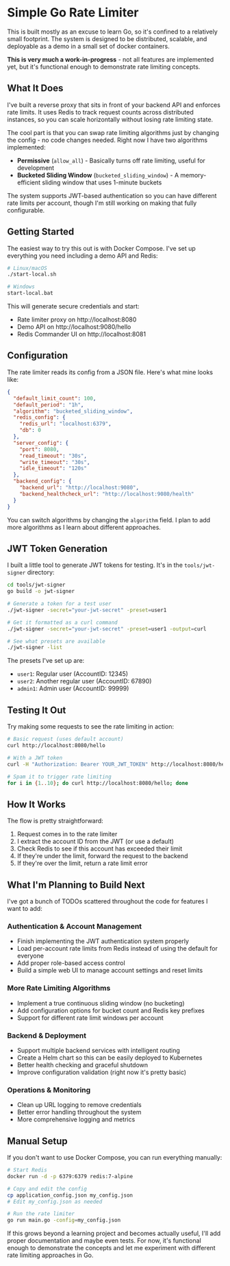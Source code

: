 # Simple Go Rate Limiter

This is built mostly as an excuse to learn Go, so it's confined to a relatively small footprint. The system is designed to be distributed, scalable, and deployable as a demo in a small set of docker containers.

**This is very much a work-in-progress** - not all features are implemented yet, but it's functional enough to demonstrate rate limiting concepts.

## What It Does

I've built a reverse proxy that sits in front of your backend API and enforces rate limits. It uses Redis to track request counts across distributed instances, so you can scale horizontally without losing rate limiting state.

The cool part is that you can swap rate limiting algorithms just by changing the config - no code changes needed. Right now I have two algorithms implemented:

- **Permissive** (`allow_all`) - Basically turns off rate limiting, useful for development
- **Bucketed Sliding Window** (`bucketed_sliding_window`) - A memory-efficient sliding window that uses 1-minute buckets

The system supports JWT-based authentication so you can have different rate limits per account, though I'm still working on making that fully configurable.

## Getting Started

The easiest way to try this out is with Docker Compose. I've set up everything you need including a demo API and Redis:

```bash
# Linux/macOS
./start-local.sh

# Windows  
start-local.bat
```

This will generate secure credentials and start:
- Rate limiter proxy on http://localhost:8080
- Demo API on http://localhost:9080/hello  
- Redis Commander UI on http://localhost:8081

## Configuration

The rate limiter reads its config from a JSON file. Here's what mine looks like:

```json
{
  "default_limit_count": 100,
  "default_period": "1h", 
  "algorithm": "bucketed_sliding_window",
  "redis_config": {
    "redis_url": "localhost:6379",
    "db": 0
  },
  "server_config": {
    "port": 8080,
    "read_timeout": "30s",
    "write_timeout": "30s", 
    "idle_timeout": "120s"
  },
  "backend_config": {
    "backend_url": "http://localhost:9080",
    "backend_healthcheck_url": "http://localhost:9080/health"
  }
}
```

You can switch algorithms by changing the `algorithm` field. I plan to add more algorithms as I learn about different approaches.

## JWT Token Generation

I built a little tool to generate JWT tokens for testing. It's in the `tools/jwt-signer` directory:

```bash
cd tools/jwt-signer
go build -o jwt-signer

# Generate a token for a test user
./jwt-signer -secret="your-jwt-secret" -preset=user1

# Get it formatted as a curl command
./jwt-signer -secret="your-jwt-secret" -preset=user1 -output=curl

# See what presets are available
./jwt-signer -list
```

The presets I've set up are:
- `user1`: Regular user (AccountID: 12345)
- `user2`: Another regular user (AccountID: 67890)  
- `admin1`: Admin user (AccountID: 99999)

## Testing It Out

Try making some requests to see the rate limiting in action:

```bash
# Basic request (uses default account)
curl http://localhost:8080/hello

# With a JWT token
curl -H "Authorization: Bearer YOUR_JWT_TOKEN" http://localhost:8080/hello

# Spam it to trigger rate limiting
for i in {1..10}; do curl http://localhost:8080/hello; done
```

## How It Works

The flow is pretty straightforward:
1. Request comes in to the rate limiter
2. I extract the account ID from the JWT (or use a default)
3. Check Redis to see if this account has exceeded their limit
4. If they're under the limit, forward the request to the backend
5. If they're over the limit, return a rate limit error

## What I'm Planning to Build Next

I've got a bunch of TODOs scattered throughout the code for features I want to add:

### Authentication & Account Management
- Finish implementing the JWT authentication system properly
- Load per-account rate limits from Redis instead of using the default for everyone
- Add proper role-based access control
- Build a simple web UI to manage account settings and reset limits

### More Rate Limiting Algorithms  
- Implement a true continuous sliding window (no bucketing)
- Add configuration options for bucket count and Redis key prefixes
- Support for different rate limit windows per account

### Backend & Deployment
- Support multiple backend services with intelligent routing
- Create a Helm chart so this can be easily deployed to Kubernetes
- Better health checking and graceful shutdown
- Improve configuration validation (right now it's pretty basic)

### Operations & Monitoring
- Clean up URL logging to remove credentials  
- Better error handling throughout the system
- More comprehensive logging and metrics

## Manual Setup

If you don't want to use Docker Compose, you can run everything manually:

```bash
# Start Redis
docker run -d -p 6379:6379 redis:7-alpine

# Copy and edit the config
cp application_config.json my_config.json
# Edit my_config.json as needed

# Run the rate limiter
go run main.go -config=my_config.json
```

If this grows beyond a learning project and becomes actually useful, I'll add proper documentation and maybe even tests. For now, it's functional enough to demonstrate the concepts and let me experiment with different rate limiting approaches in Go.

